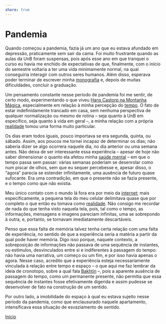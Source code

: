 ```yaml
---  
share: true  
---  
```

# Pandemia  
  
  
Quando começou a pandemia, fazia já um ano que eu estava afundado em depressão, praticamente sem sair da cama. Foi muito frustrante quando as aulas da UnB foram suspensas, pois após esse ano em que tranquei o curso eu havia me enchido de expectativas de que, finalmente, com o início do semestre voltaria a ter uma vida minimamente normal, na qual conseguiria interagir com outros seres humanos. Além disso, esperava poder terminar de escrever minha [monografia](Monografia) e, depois de muitas dificuldades, concluir a graduação.  
  
Um pensamento constante nesse período de pandemia foi me sentir, de certo modo, experimentando o que viveu [Hans Castorp na Montanha Mágica](A%20Montanha%20Mágica), especialmente em relação à minha percepção do [tempo](Tempo). O fato de estar indefinidamente trancado em casa, sem nenhuma perspectiva de qualquer normalização ou mesmo de rotina – seja quanto à UnB em específico, seja quanto à vida em geral –, a minha relação com a própria [realidade](Realidade) tomou uma forma muito particular.  
  
Os dias eram todos iguais, pouco importava se era segunda, quinta, ou sábado. Assim, aos poucos me tornei incapaz de determinar os dias; não saberia dizer se algo ocorrera naquele dia, no dia anterior ou uma semana antes. Não deixa de ser interessante essa experiência – apesar de hoje não saber dimensionar o quanto ela afetou minha [saúde mental](Saúde%20Mental) – em que o tempo passa sem passar: várias semanas poderiam se desenrolar como num piscar de olhos, sem que eu sequer percebesse e, apesar disso, o “agora” parecia se estender infinitamente, uma ausência de futuro quase sufocante. Era uma contradição, em que o presente não se fazia presente, e o tempo como que não existia.  
  
Meu único contato com o mundo lá fora era por meio da [internet](Internet); mais especificamente, a pequena tela do meu celular delimitava quase que por completo o que então eu tomava como [realidade](Realidade). Não consigo me recordar de nada do que tenha visto naquela tela, pois, tal como o tempo, as informações, mensagens e imagens pareciam infinitas, uma se sobrepondo à outra, e, portanto, se tornavam imediatamente descartáveis.  
  
Penso que essa falta de memória talvez tenha certa relação com uma falta de experiência, no sentido de que a experiência seria a matéria a partir da qual pode haver memória. Digo isso porque, naquele contexto, a sobreposição de informações não passava de uma sequência de instantes, ou estímulos, desvinculados entre si e indiferentes à passagem do tempo: não havia uma narrativa, um começo ou um fim, e por isso havia apenas o agora. Nesse caso, acredito que a experiência esteja necessariamente vinculada à relação entre tempo e espaço – o que aqui me faz lembrar da ideia de cronotopo, sobre a qual fala [Bakhtin](Monografia) –, pois a aparente ausência de passagem do tempo, como um permanente presente, não permitia que essa sequência de instantes fosse efetivamente digerida e assim pudesse se desenvolver de fato na construção de um sentido.  
  
Por outro lado, a imobilidade do espaço à qual eu estava sujeito nesse período da pandemia, como que enclausurado naquele apartamento, intensificava essa situação de esvaziamento de sentido.   
  
  
  
  
  
  
  
[Início](Início)